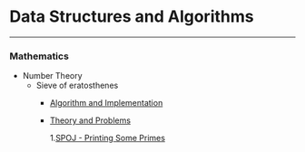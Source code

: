 # Data Structures and Algorithms

***

### Mathematics

* Number Theory
     * Sieve of eratosthenes
        * [Algorithm and Implementation](https://github.com/anuanu0-0/data-structures-and-algorithms/blob/master/Mathematics/primeSieve.cpp)
        * [Theory and Problems](https://cp-algorithms.com/algebra/sieve-of-eratosthenes.html)
   
            1.[SPOJ - Printing Some Primes](https://github.com/anuanu0-0/classical-spoj/blob/master/TDPRIMES.cpp)

